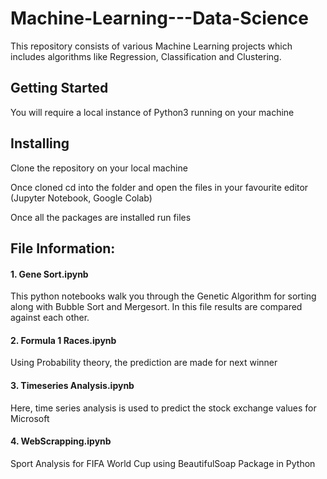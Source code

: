 # Machine-Learning---Data-Science
This repository consists of various Machine Learning projects which includes algorithms like Regression, Classification and Clustering.

## Getting Started
You will require a local instance of Python3 running on your machine

## Installing
  Clone the repository on your local machine
  
  Once cloned cd into the folder and open the files in your favourite editor (Jupyter Notebook, Google Colab)
  
  Once all the packages are installed run files

## File Information:
####   1. Gene Sort.ipynb

  This python notebooks walk you through the Genetic Algorithm for sorting along with Bubble Sort and Mergesort. In this file results are compared against each other. 

####  2. Formula 1 Races.ipynb

  Using Probability theory, the prediction are made for next winner

#### 3. Timeseries Analysis.ipynb

Here, time series analysis is used to predict the stock exchange values for Microsoft

#### 4. WebScrapping.ipynb
   
   Sport Analysis for FIFA World Cup using BeautifulSoap Package in Python
